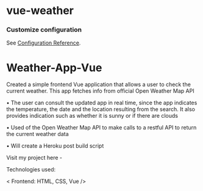 # vue-weather

### Customize configuration
See [Configuration Reference](https://cli.vuejs.org/config/).
# Weather-App-Vue

Created a simple frontend Vue application that allows a user to check the current weather. This app fetches info from official Open Weather Map API

• The user can consult the updated app in real time, since the app indicates the temperature, the date and the location resulting from the search. It also provides indication such as whether it is sunny or if there are clouds

• Used of the Open Weather Map API to make calls to a restful API to return the current weather data

• Will create a Heroku post build script


Visit my project here - 

Technologies used:

< Frontend: HTML, CSS, Vue />

